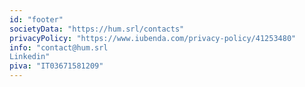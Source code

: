 ```yaml
---
id: "footer"
societyData: "https://hum.srl/contacts"
privacyPolicy: "https://www.iubenda.com/privacy-policy/41253480"
info: "contact@hum.srl
Linkedin"
piva: "IT03671581209"
---
```

